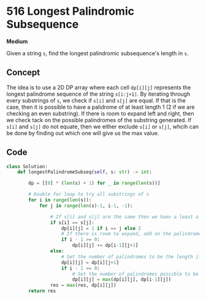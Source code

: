 # 516 Longest Palindromic Subsequence

**Medium**

Given a string `s`, find the longest palindromic subsequence's length in `s`.

## Concept

The idea is to use a 2D DP array where each cell `dp[i][j]` represents the longest palindrome sequence of the string `s[i:j+1]`. By iterating through every substrings of `s`, we check if `s[i]` and `s[j]` are equal. If that is the case, then it is possible to have a palidrome of at least length 1 (2 if we are checking an even substring). If there is room to expand left and right, then we check tack on the possible palindromes of the substring generated. If `s[i]` and `s[j]` do not equate, then we either exclude `s[i]` or `s[j]`, whcih can be done by finding out which one will give us the max value.

## Code

```python
class Solution:
    def longestPalindromeSubseq(self, s: str) -> int:

        dp = [[0] * (len(s) + 1) for _ in range(len(s))]

        # Double for loop to try all substrings of s
        for i in range(len(s)):
            for j in range(len(s)-1, i-1, -1):

                # If s[i] and s[j] are the same then we haev a least a palindrome of 1 or 2
                if s[i] == s[j]:
                    dp[i][j] = 1 if i == j else 2
                    # If there is room to expand, add on the palindromes of the substring that happens after the expansion
                    if i - 1 >= 0:
                        dp[i][j] += dp[i-1][j+1]
                else:
                    # Set the number of palindromes to be the length if we skipped the left i
                    dp[i][j] = dp[i][j+1]
                    if i - 1 >= 0:
                        # Set the number of palindromes possible to be the max of either we exclude left or right
                        dp[i][j] = max(dp[i][j], dp[i-1][j])
                res = max(res, dp[i][j])
        return res
```

